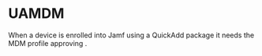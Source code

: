 # UAMDM #

When a device is enrolled into Jamf using a QuickAdd package it needs the MDM profile approving . 
